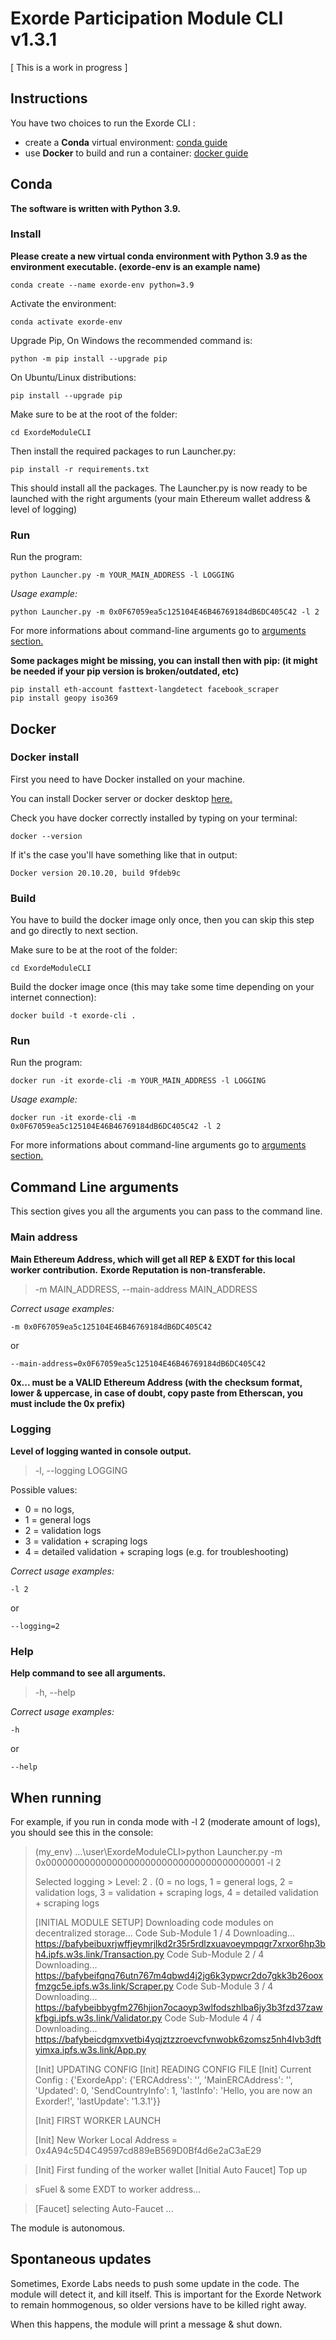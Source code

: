
# Exorde Participation Module CLI v1.3.1

[ This is a work in progress ] 

## Instructions
You have two choices to run the Exorde CLI : 
- create a **Conda** virtual environment: [conda guide](#conda)
- use **Docker** to build and run a container: [docker guide](#docker)

## Conda

**The software is written with Python 3.9.**

### Install

**Please create a new virtual conda environment with Python 3.9 as the environment executable. (exorde-env is an example name)**

    conda create --name exorde-env python=3.9
 

Activate the environment:

    conda activate exorde-env

Upgrade Pip, On Windows the recommended command is:

    python -m pip install --upgrade pip
    
On Ubuntu/Linux distributions:

    pip install --upgrade pip

Make sure to be at the root of the folder:

    cd ExordeModuleCLI

Then install the required packages to run Launcher.py:

    pip install -r requirements.txt

This should install all the packages. The Launcher.py is now ready to be launched with the right arguments (your main Ethereum wallet address & level of logging)

### Run

Run the program:

    python Launcher.py -m YOUR_MAIN_ADDRESS -l LOGGING

 *Usage example:* 

    python Launcher.py -m 0x0F67059ea5c125104E46B46769184dB6DC405C42 -l 2

For more informations about command-line arguments go to [arguments section.](#command-line-arguments) 

 **Some packages might be missing, you can install then with pip: (it might be needed if your pip version is broken/outdated, etc)**

    pip install eth-account fasttext-langdetect facebook_scraper
    pip install geopy iso369

## Docker  

### Docker install
First you need to have Docker installed on your machine. 

You can install Docker server or docker desktop [here.](https://docs.docker.com/engine/install/)

Check you have docker correctly installed by typing on your terminal: 

    docker --version

If it's the case you'll have something like that in output:  

    Docker version 20.10.20, build 9fdeb9c

### Build
You have to build the docker image only once, then you can skip this step and go directly to next section.

Make sure to be at the root of the folder:

    cd ExordeModuleCLI

Build the docker image once (this may take some time depending on your internet connection):

    docker build -t exorde-cli . 

### Run 

Run the program: 

    docker run -it exorde-cli -m YOUR_MAIN_ADDRESS -l LOGGING

*Usage example:* 

    docker run -it exorde-cli -m 0x0F67059ea5c125104E46B46769184dB6DC405C42 -l 2

For more informations about command-line arguments go to [arguments section.](#command-line-arguments) 

## Command Line arguments
This section gives you all the arguments you can pass to the command line.

### Main address
**Main Ethereum Address, which will get all REP & EXDT for this local worker contribution.**
**Exorde Reputation is non-transferable.**

> -m MAIN_ADDRESS, --main-address MAIN_ADDRESS

 *Correct usage examples:*

    -m 0x0F67059ea5c125104E46B46769184dB6DC405C42
or 
    
    --main-address=0x0F67059ea5c125104E46B46769184dB6DC405C42

  **0x... must be a VALID Ethereum Address (with the checksum format, lower &  uppercase, in case of doubt, copy paste from Etherscan, you must include the 0x prefix)**  

### Logging 
**Level of logging wanted in console output.** 

> -l,  --logging LOGGING

Possible values: 
- 0 = no logs, 
- 1 = general logs
- 2 = validation logs
- 3 = validation + scraping logs
- 4 = detailed validation + scraping logs (e.g. for troubleshooting)

*Correct usage examples:*

    -l 2
or
    
    --logging=2

### Help 
**Help command to see all arguments.** 

> -h,  --help

*Correct usage examples:*

    -h
or
    
    --help

## When running

For example, if you run in conda mode with -l 2 (moderate amount of logs), you should see this in the console:

> (my_env) \...\user\ExordeModuleCLI>python Launcher.py -m 0x0000000000000000000000000000000000000001 -l 2 
> 
> Selected logging > Level:  2 .  (0 = no logs, 1 = general logs, 2 = validation logs, 3 =
> validation + scraping logs, 4 = detailed validation + scraping logs
> 
> [INITIAL MODULE SETUP] Downloading code modules on decentralized
> storage...
>         Code Sub-Module  1  /  4        Downloading...   https://bafybeibuxrjwffjeymrjlkd2r35r5rdlzxuavoeympqgr7xrxor6hp3bh4.ipfs.w3s.link/Transaction.py
>         Code Sub-Module  2  /  4        Downloading...   https://bafybeifqnq76utn767m4qbwd4j2jg6k3ypwcr2do7gkk3b26ooxfmzgc5e.ipfs.w3s.link/Scraper.py
>         Code Sub-Module  3  /  4        Downloading...   https://bafybeibbygfm276hjion7ocaoyp3wlfodszhlba6jy3b3fzd37zawkfbgi.ipfs.w3s.link/Validator.py
>         Code Sub-Module  4  /  4        Downloading...   https://bafybeicdgmxvetbi4yqjztzzroevcfvnwobk6zomsz5nh4lvb3dftyimxa.ipfs.w3s.link/App.py
> 
> [Init] UPDATING CONFIG [Init] READING CONFIG FILE [Init] Current Config :  {'ExordeApp': {'ERCAddress': '', 'MainERCAddress': '',  'Updated': 0, 'SendCountryInfo': 1, 'lastInfo': 'Hello, you are now an
> Exorder!', 'lastUpdate': '1.3.1'}}
> 
>  [Init] FIRST WORKER LAUNCH
>  
>  [Init] New Worker Local Address =  0x4A94c5D4C49597cd889eB569D0Bf4d6e2aC3aE29

> [Init] First funding of the worker wallet [Initial Auto Faucet] Top up

> sFuel & some EXDT to worker address... 

> [Faucet] selecting Auto-Faucet ...

The module is autonomous.

## Spontaneous updates

Sometimes, Exorde Labs needs to push some update in the code. The module will detect it, and kill itself.
This is important for the Exorde Network to remain hommogenous, so older versions have to be killed right away.

When this happens, the module will print a message & shut down.
